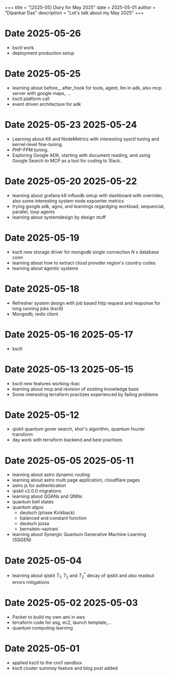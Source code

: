 +++
title = "[2025-05] Diary for May 2025"
date = 2025-05-01
author = "Dipankar Das"
description = "Let's talk about my May 2025"
+++

# Date 2025-05-26
* ksctl work
* deployment production setup

# Date 2025-05-25
* learning about before_, after_hook for tools, agent, llm in adk, also mcp server with google maps, ...
* ksctl platform call
* event driven architecture for adk

# Date 2025-05-23 2025-05-24
* Learning about K6 and NodeMetrics with interesting sysctl tuning and kernel-level fine-tuning.
* PHP-FPM tuning.
* Exploring Google ADK, starting with document reading, and using Google Search to MCP as a tool for coding to Slack.

# Date 2025-05-20 2025-05-22
* learning about grafana k6 influxdb setup with dashboard with overrides, also some interesting system node expoerter metrics
* trying google adk, agno, and learnings regardging workload, sequencial, parallel, loop agents
* learning about systemdesign by design stuff

# Date 2025-05-19
* ksctl new storage driver for mongodb single connection $N$ x database conn
* learning about how to extract cloud provider region's country codes
* learning about agentic systems

# Date 2025-05-18
* Refresher system design with job based http request and response for long running jobs (ksctl)
* Mongodb, redis client

# Date 2025-05-16 2025-05-17
* ksctl

# Date 2025-05-13 2025-05-15
* ksctl new features working rbac
* learning about mcp and revision of existing knowledge base
* Some interesting terraform practizes experienced by failing problems

# Date 2025-05-12
* qiskit quantum gover search, shor's algorithm, quantum fourier transform
* day work with terraform backend and best practises

# Date 2025-05-05 2025-05-11
* learning about astro dynamic routing
* learning about astro multi page application, cloudflare pages
* astro js for authentication
* qiskit v2.0.0 migrations
* learning about QGANs and QNNs
* quantum bell states
* quantum algos
  * deutsch (phase Kickback)
  * balanced and constant function
  * deutsch jozsa
  * bernstein-vazirani
* learning about Synergic Quantum Generative Machine Learning (SQGEN)

# Date 2025-05-04
* learning about qiskit $T_1$, $T_2$ and $T_2^*$ decay of qiskit and also readout errors mitigations

# Date 2025-05-02 2025-05-03
* Packer to build my own ami in aws
* terraform code for asg, ec2, launch template,...
* quantum computing learning

# Date 2025-05-01
* applied ksctl to the cncf sandbox
* ksctl cluster summay feature and blog post added
